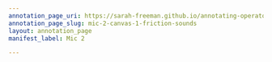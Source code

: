 ```yaml
---
annotation_page_uri: https://sarah-freeman.github.io/annotating-operator/annotations/mic-2-canvas-1-friction-sounds.json
annotation_page_slug: mic-2-canvas-1-friction-sounds
layout: annotation_page
manifest_label: Mic 2

---
```

